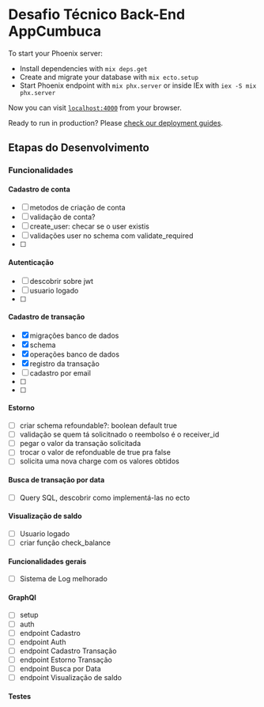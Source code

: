 # Desafio Técnico Back-End AppCumbuca

To start your Phoenix server:

  * Install dependencies with `mix deps.get`
  * Create and migrate your database with `mix ecto.setup`
  * Start Phoenix endpoint with `mix phx.server` or inside IEx with `iex -S mix phx.server`

Now you can visit [`localhost:4000`](http://localhost:4000) from your browser.

Ready to run in production? Please [check our deployment guides](https://hexdocs.pm/phoenix/deployment.html).


## Etapas do Desenvolvimento

### Funcionalidades

#### Cadastro de conta
- [ ] metodos de criação de conta
- [ ] validação de conta?
- [ ] create_user: checar se o user existis
- [ ] validações user no schema com validate_required
- [ ] 
#### Autenticação
- [ ] descobrir sobre jwt
- [ ] usuario logado
- [ ] 
#### Cadastro de transação
- [x] migrações banco de dados
- [x] schema
- [x] operações banco de dados
- [x] registro da transação
- [ ] cadastro por email
- [ ] 
- [ ] 
#### Estorno
- [ ] criar schema refoundable?: boolean default true
- [ ] validação se quem tá solicitnado o reembolso é o receiver_id
- [ ] pegar o valor da transação solicitada
- [ ] trocar o valor de refonduable de true pra false
- [ ] solicita uma nova charge com os valores obtidos
#### Busca de transação por data
- [ ] Query SQL, descobrir como implementá-las no ecto
#### Visualização de saldo
- [ ] Usuario logado
- [ ] criar função check_balance
#### Funcionalidades gerais
- [ ] Sistema de Log melhorado

#### GraphQl
- [ ] setup 
- [ ] auth
- [ ] endpoint Cadastro
- [ ] endpoint Auth
- [ ] endpoint Cadastro Transação
- [ ] endpoint Estorno Transação
- [ ] endpoint Busca por Data
- [ ] endpoint Visualização de saldo

#### Testes
